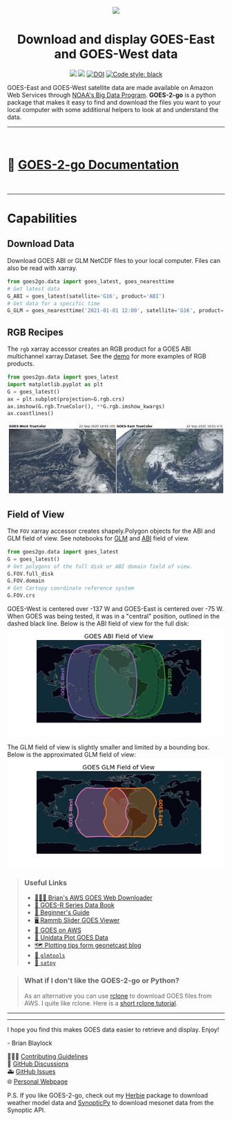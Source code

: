 <div
  align="center"
>

![](https://github.com/blaylockbk/goes2go/blob/master/docs/_static/goes2go_logo_100dpi.png?raw=true)

# Download and display GOES-East and GOES-West data

<!-- Badges -->

[![](https://img.shields.io/pypi/v/goes2go)](https://pypi.python.org/pypi/goes2go/)
![](https://img.shields.io/github/license/blaylockbk/goes2go)
[![DOI](https://zenodo.org/badge/296737878.svg)](https://zenodo.org/badge/latestdoi/296737878)
[![Code style: black](https://img.shields.io/badge/code%20style-black-000000.svg)](https://github.com/psf/black)
<!--[![Join the chat at https://gitter.im/blaylockbk/goes2go](https://badges.gitter.im/blaylockbk/goes2go.svg)](https://gitter.im/blaylockbk/goes2go?utm_source=badge&utm_medium=badge&utm_campaign=pr-badge&utm_content=badge)-->
<!--(Badges)-->

</div>

GOES-East and GOES-West satellite data are made available on Amazon Web Services through [NOAA's Big Data Program](https://www.noaa.gov/information-technology/big-data). **GOES-2-go** is a python package that makes it easy to find and download the files you want to your local computer with some additional helpers to look at and understand the data.

---

<br>

# 📔 [GOES-2-go Documentation](https://blaylockbk.github.io/goes2go/_build/html/)

<br>

---

# Capabilities

## Download Data

Download GOES ABI or GLM NetCDF files to your local computer. Files can also be read with xarray.

```python
from goes2go.data import goes_latest, goes_nearesttime
# Get latest data
G_ABI = goes_latest(satellite='G16', product='ABI')
# Get data for a specific time
G_GLM = goes_nearesttime('2021-01-01 12:00', satellite='G16', product='GLM')
```

## RGB Recipes

The `rgb` xarray accessor creates an RGB product for a GOES ABI multichannel xarray.Dataset. See the [demo](https://blaylockbk.github.io/goes2go/_build/html/user_guide/notebooks/DEMO_rgb_recipes.html#) for more examples of RGB products.

```python
from goes2go.data import goes_latest
import matplotlib.pyplot as plt
G = goes_latest()
ax = plt.subplot(projection=G.rgb.crs)
ax.imshow(G.rgb.TrueColor(), **G.rgb.imshow_kwargs)
ax.coastlines()
```

![](./images/TrueColor.png)

## Field of View

The `FOV` xarray accessor creates shapely.Polygon objects for the ABI and GLM field of view. See notebooks for [GLM](https://blaylockbk.github.io/goes2go/_build/html/user_guide/notebooks/field-of-view_GLM.html) and [ABI](https://blaylockbk.github.io/goes2go/_build/html/user_guide/notebooks/field-of-view_ABI.html) field of view.

```python
from goes2go.data import goes_latest
G = goes_latest()
# Get polygons of the full disk or ABI domain field of view.
G.FOV.full_disk
G.FOV.domain
# Get Cartopy coordinate reference system
G.FOV.crs
```

GOES-West is centered over -137 W and GOES-East is centered over -75 W. When GOES was being tested, it was in a "central" position, outlined in the dashed black line. Below is the ABI field of view for the full disk:
![field of view image](./images/ABI_field-of-view.png)

The GLM field of view is slightly smaller and limited by a bounding box. Below is the approximated GLM field of view:
![field of view image](./images/GLM_field-of-view.png)

> ### Useful Links
>
> - [🙋🏻‍♂️ Brian's AWS GOES Web Downloader](https://home.chpc.utah.edu/~u0553130/Brian_Blaylock/cgi-bin/goes16_download.cgi)
> - [📔 GOES-R Series Data Book](https://www.goes-r.gov/downloads/resources/documents/GOES-RSeriesDataBook.pdf)
> - [🎠 Beginner's Guide](https://www.goes-r.gov/downloads/resources/documents/Beginners_Guide_to_GOES-R_Series_Data.pdf)
> - [🖥 Rammb Slider GOES Viewer](https://rammb-slider.cira.colostate.edu)
> - [💾 GOES on AWS](https://registry.opendata.aws/noaa-goes/)
> - [🐍 Unidata Plot GOES Data](https://unidata.github.io/python-training/gallery/mapping_goes16_truecolor/)
> - [🗺 Plotting tips form geonetcast blog](https://geonetcast.wordpress.com/2019/08/02/plot-0-5-km-goes-r-full-disk-regions/)
> - [🐍 `glmtools`](https://github.com/deeplycloudy/glmtools/)
> - [🐍 `satpy`](https://github.com/pytroll/satpy)

> ### What if I don't like the GOES-2-go or Python?
>
> As an alternative you can use [rclone](https://rclone.org/) to download GOES files from AWS. I quite like rclone. Here is a [short rclone tutorial](https://github.com/blaylockbk/pyBKB_v3/blob/master/rclone_howto.md).

---

---

I hope you find this makes GOES data easier to retrieve and display. Enjoy!

\- Brian Blaylock

👨🏻‍💻 [Contributing Guidelines](https://blaylockbk.github.io/goes2go/_build/html/user_guide/contribute.html)  
💬 [GitHub Discussions](https://github.com/blaylockbk/goes2go/discussions)  
🚑 [GitHub Issues](https://github.com/blaylockbk/goes2go/issues)  
🌐 [Personal Webpage](http://home.chpc.utah.edu/~u0553130/Brian_Blaylock/home.html)

P.S. If you like GOES-2-go, check out my [Herbie](https://github.com/blaylockbk/Herbie) package to download weather model data and [SynopticPy](https://github.com/blaylockbk/Herbie) to download mesonet data from the Synoptic API.

